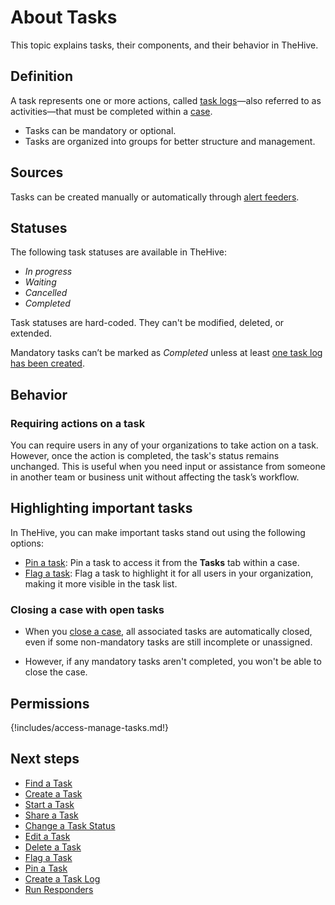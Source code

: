 # About Tasks

This topic explains tasks, their components, and their behavior in TheHive.

## Definition

A task represents one or more actions, called [task logs](../tasks/about-task-logs.md)—also referred to as activities—that must be completed within a [case](../cases/about-cases.md).

* Tasks can be mandatory or optional.
* Tasks are organized into groups for better structure and management.

## Sources

Tasks can be created manually or automatically through [alert feeders](../../organization/configure-organization/manage-feeders/about-feeders.md).

## Statuses

The following task statuses are available in TheHive:

* *In progress*
* *Waiting*
* *Cancelled*
* *Completed*

Task statuses are hard-coded. They can't be modified, deleted, or extended.

Mandatory tasks can’t be marked as *Completed* unless at least [one task log has been created](create-a-task-log.md).

## Behavior

### Requiring actions on a task

You can require users in any of your organizations to take action on a task. However, once the action is completed, the task's status remains unchanged. This is useful when you need input or assistance from someone in another team or business unit without affecting the task’s workflow.

## Highlighting important tasks

In TheHive, you can make important tasks stand out using the following options:

* [Pin a task](pin-a-task.md): Pin a task to access it from the **Tasks** tab within a case.
* [Flag a task](flag-a-task.md): Flag a task to highlight it for all users in your organization, making it more visible in the task list.

### Closing a case with open tasks

* When you [close a case](../cases/close-a-case.md), all associated tasks are automatically closed, even if some non-mandatory tasks are still incomplete or unassigned.

* However, if any mandatory tasks aren't completed, you won't be able to close the case.

## Permissions

{!includes/access-manage-tasks.md!}

<h2>Next steps</h2>

* [Find a Task](../tasks/search-for-tasks/find-a-task.md)
* [Create a Task](create-a-task.md)
* [Start a Task](start-a-task.md)
* [Share a Task](share-a-task.md)
* [Change a Task Status](change-task-status.md)
* [Edit a Task](edit-a-task.md)
* [Delete a Task](delete-a-task.md)
* [Flag a Task](flag-a-task.md)
* [Pin a Task](pin-a-task.md)
* [Create a Task Log](../tasks/create-a-task-log.md)
* [Run Responders](../tasks/preview-task-details/run-responders.md)